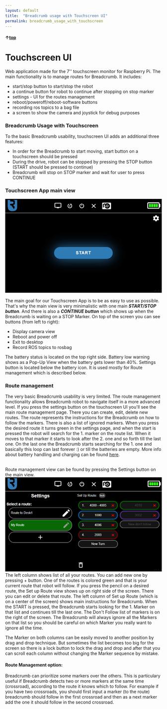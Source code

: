 ```yaml
---
layout: default
title:  "Breadcrumb usage with Touchscreen UI"
permalink: breadcrumb_usage_with_touchscreen
---
```


#### &uarr;[top](https://ubiquityrobotics.github.io/breadcrumb_learn/)

# Touchscreen UI

Web application made for the 7'' touchscreen monitor for Raspberry Pi.
The main functionality is to manage routes for Breadcrumb.
It includes:
- start/stop button to start/stop the robot
- a continue button for robot to continue after stopping on stop marker
- settings - UI for the routes management
- reboot/poweroff/reboot-software buttons
- recording ros topics to a bag file
- a screen to show the camera and joystick for debug purposes

### Breadcrumb Usage with Touchscreen

To the basic Breadcrumb usability, touchscreen UI adds an additional three features:
- In order for the Breadcrumb to start moving, start button on a touchscreen should be pressed
- During the drive, robot can be stopped by pressing the STOP button (START should be pressed to continue)
- Breadcrumb will stop on STOP marker and wait for user to press CONTINUE


### Touchscreen App main view

<img src="breadcrumb/assets/Touchscreen_main_view.png" >


The main goal for our Touchscreen App is to be as easy to use as possible.
That's why the main view is very minimalistic with one main ***START/STOP button***.
And there is also a ***CONTINUE button*** which shows up when the Breadcrumb is waiting on a STOP Marker.
On top of the screen you can see buttons (from left to right):

- Display camera view
- Reboot and power off
- Exit to desktop
- Record ROS topics to rosbag

The battery status is located on the top right side.
Battery low warning shows as a Pop-Up View  when the battery gets lower than 40%.
Settings button is located below the battery icon.
It is used mostly for Route management which is described below.

### Route management

The very basic Breadcrumb usability is very limited.
The route management functionality allows Breadcrumb robot to navigate itself in a more advanced level.
If you press the settings button on the touchscreen UI you'll see the main route management page.
There you can create, edit, delete new routes.
The route represents the instructions for the Breadcrumb on how to follow the markers.
There is also a list of ignored markers.
When you press the desired route it turns green in the settings page, and when the start is pressed the robot will search for the 1. marker on the route list.
When it moves to that marker it starts to look after the 2. one and so forth till the last one.
On the last one the Breadcrumb starts searching for the 1. one and basically this loop can last forever :)
or till the batteries are empty.
More info about battery handling and charging can be found [here](battery.md).

<br>
Route management view can be found by pressing the Settings button on the main view.
<img src="breadcrumb/assets/Touchscreen_settings.png" >
The left column shows list of all your routes.
You can add new one by pressing + button.
One of the routes is colored green and that is your current route that robot will follow.
If you press the pencil on a desired route, the Set up Route view shows up on right side of the screen.
There you can edit or delete that route.
The left column of Set up Route (which is on a center of the screen) shows main instructions for Breadcrumb.
When the START is pressed, the Breadcrumb starts looking for the 1. Marker on that list and continues till the last one.
The Don't Follow list of markers is on the right of the screen.
The Breadcrumb will always ignore all the Markers on that list so you should be careful on which Marker you really want to ignore all the time.

The Marker on both columns can be easily moved to another position by drag and drop technique.
But sometimes the list becomes too big for the screen so there is a lock button to lock the drag and drop and after that you can scroll each column without changing the Marker sequence by mistake.

#### Route Management option:

Breadcrumb can prioritize some markers over the others. This is particulary useful if Breadcrumb detects two or more markers at the same time (crossroad), according to the route it knows which to follow. 
For example if you have two crossroads, you should first input a marker (to the route) breadcrumb should follow in the first crossroad and then as a next marker add the one it should follow in the second crossroad.
